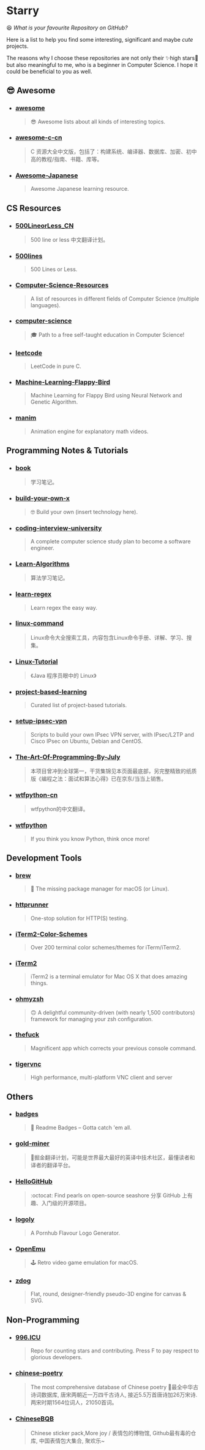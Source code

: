 # Starry
😆 *What is your favourite Repository on GitHub?*

Here is a list to help you find some interesting, significant and maybe *cute* projects. 

The reasons why I choose these repositories are not only their ✨high stars💫 but also meaningful to me, who is a beginner in Computer Science. I hope it could be beneficial to you as well.

## 😎 Awesome
- ### [awesome](https://github.com/sindresorhus/awesome)
	>😎 Awesome lists about all kinds of interesting topics.
- ### [awesome-c-cn](https://github.com/jobbole/awesome-c-cn)
	>C 资源大全中文版，包括了：构建系统、编译器、数据库、加密、初中高的教程/指南、书籍、库等。
- ### [Awesome-Japanese](https://github.com/yudataguy/Awesome-Japanese)
	>Awesome Japanese learning resource.

## CS Resources
- ### [500LineorLess_CN](https://github.com/HT524/500LineorLess_CN)
	>500 line or less 中文翻译计划。
- ### [500lines](https://github.com/aosabook/500lines)
	>500 Lines or Less.
- ### [Computer-Science-Resources](https://github.com/the-akira/Computer-Science-Resources)
	>A list of resources in different fields of Computer Science (multiple languages).
- ### [computer-science](https://github.com/ossu/computer-science)
	>🎓 Path to a free self-taught education in Computer Science!
- ### [leetcode](https://github.com/begeekmyfriend/leetcode)
	>LeetCode in pure C.
- ### [Machine-Learning-Flappy-Bird](https://github.com/ssusnic/Machine-Learning-Flappy-Bird)
	>Machine Learning for Flappy Bird using Neural Network and Genetic Algorithm.
- ### [manim](https://github.com/3b1b/manim)
	>Animation engine for explanatory math videos.

## Programming Notes & Tutorials
- ### [book](https://github.com/qyuhen/book)
	>学习笔记。
- ### [build-your-own-x](https://github.com/danistefanovic/build-your-own-x)
	>🤓 Build your own (insert technology here).
- ### [coding-interview-university](https://github.com/jwasham/coding-interview-university)
	>A complete computer science study plan to become a software engineer.
- ### [Learn-Algorithms](https://github.com/nonstriater/Learn-Algorithms)
	>算法学习笔记。
- ### [learn-regex](https://github.com/ziishaned/learn-regex)
	>Learn regex the easy way.
- ### [linux-command](https://github.com/jaywcjlove/linux-command)
	>Linux命令大全搜索工具，内容包含Linux命令手册、详解、学习、搜集。
- ### [Linux-Tutorial](https://github.com/judasn/Linux-Tutorial)
	>《Java 程序员眼中的 Linux》
- ### [project-based-learning](https://github.com/tuvtran/project-based-learning)
	>Curated list of project-based tutorials.
- ### [setup-ipsec-vpn](https://github.com/hwdsl2/setup-ipsec-vpn)
	>Scripts to build your own IPsec VPN server, with IPsec/L2TP and Cisco IPsec on Ubuntu, Debian and CentOS.
- ### [The-Art-Of-Programming-By-July](https://github.com/julycoding/The-Art-Of-Programming-By-July)
	>本项目曾冲到全球第一，干货集锦见本页面最底部，另完整精致的纸质版《编程之法：面试和算法心得》已在京东/当当上销售。
- ### [wtfpython-cn](https://github.com/leisurelicht/wtfpython-cn)
	>wtfpython的中文翻译。
- ### [wtfpython](https://github.com/satwikkansal/wtfpython)
	>If you think you know Python, think once more!

## Development Tools
- ### [brew](https://github.com/Homebrew/brew)
	>🍺 The missing package manager for macOS (or Linux).
- ### [httprunner](https://github.com/httprunner/httprunner)
	>One-stop solution for HTTP(S) testing.
- ### [iTerm2-Color-Schemes](https://github.com/mbadolato/iTerm2-Color-Schemes)
	>Over 200 terminal color schemes/themes for iTerm/iTerm2.
- ### [iTerm2](https://github.com/gnachman/iTerm2)
	>iTerm2 is a terminal emulator for Mac OS X that does amazing things.
- ### [ohmyzsh](https://github.com/ohmyzsh/ohmyzsh)
	>🙃 A delightful community-driven (with nearly 1,500 contributors) framework for managing your zsh configuration.
- ### [thefuck](https://github.com/nvbn/thefuck)
	>Magnificent app which corrects your previous console command.
- ### [tigervnc](https://github.com/TigerVNC/tigervnc)
	>High performance, multi-platform VNC client and server

## Others
- ### [badges](https://github.com/boennemann/badges)
	>🎴 Readme Badges – Gotta catch 'em all.
- ### [gold-miner](https://github.com/xitu/gold-miner)
	>🥇掘金翻译计划，可能是世界最大最好的英译中技术社区，最懂读者和译者的翻译平台。
- ### [HelloGitHub](https://github.com/521xueweihan/HelloGitHub)
	>:octocat: Find pearls on open-source seashore 分享 GitHub 上有趣、入门级的开源项目。
- ### [logoly](https://github.com/bestony/logoly)
	>A Pornhub Flavour Logo Generator.
- ### [OpenEmu](https://github.com/OpenEmu/OpenEmu)
	>🕹 Retro video game emulation for macOS.
- ### [zdog](https://github.com/metafizzy/zdog)
	>Flat, round, designer-friendly pseudo-3D engine for canvas & SVG.

## Non-Programming
- ### [996.ICU](https://github.com/996icu/996.ICU)
	>Repo for counting stars and contributing. Press F to pay respect to glorious developers.
- ### [chinese-poetry](https://github.com/chinese-poetry/chinese-poetry)
	>The most comprehensive database of Chinese poetry 🧶最全中华古诗词数据库, 唐宋两朝近一万四千古诗人, 接近5.5万首唐诗加26万宋诗. 两宋时期1564位词人，21050首词。
- ### [ChineseBQB](https://github.com/zhaoolee/ChineseBQB)
	>Chinese sticker pack,More joy / 表情包的博物馆, Github最有毒的仓库, 中国表情包大集合, 聚欢乐~

<!-- Logs
	14/01/2020	First time to create this Repo.
	15/01/2020	Setting up several categories.
				Some ideas: !!!Add more details of each repo.
							Update README.md
							!!!Find more interesting and useful repos.
 Log -->
